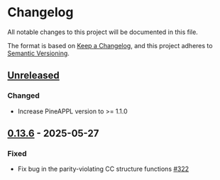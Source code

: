 # Changelog

All notable changes to this project will be documented in this file.

The format is based on [Keep a Changelog](https://keepachangelog.com/en/1.1.0/),
and this project adheres to [Semantic Versioning](https://semver.org/spec/v2.0.0.html).

## [Unreleased](https://github.com/NNPDF/yadism/compare/v0.13.6...HEAD)

### Changed
- Increase PineAPPL version to >= 1.1.0

## [0.13.6](https://github.com/NNPDF/yadism/compare/v0.13.5...v0.13.6) - 2025-05-27

### Fixed
- Fix bug in the parity-violating CC structure functions [#322](https://github.com/NNPDF/yadism/pull/322)
